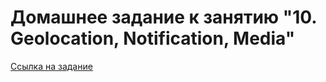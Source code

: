# Домашнее задание к занятию "10. Geolocation, Notification, Media"

[Ссылка на задание](https://github.com/netology-code/ahj-homeworks/tree/video/media)


